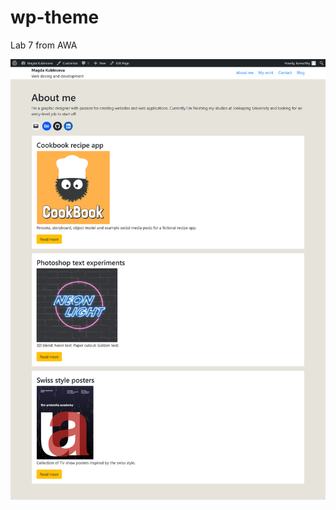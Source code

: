 # wp-theme
Lab 7 from AWA

![about](https://github.com/mkubincova/wp-theme/blob/master/screencapture-localhost-mysite-wp-2021-03-18-13_11_58.png)

